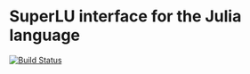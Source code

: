 # SuperLU interface for the Julia language

[![Build Status](https://travis-ci.org/dmbates/SuperLU.jl.png)](https://travis-ci.org/dmbates/SuperLU.jl)
